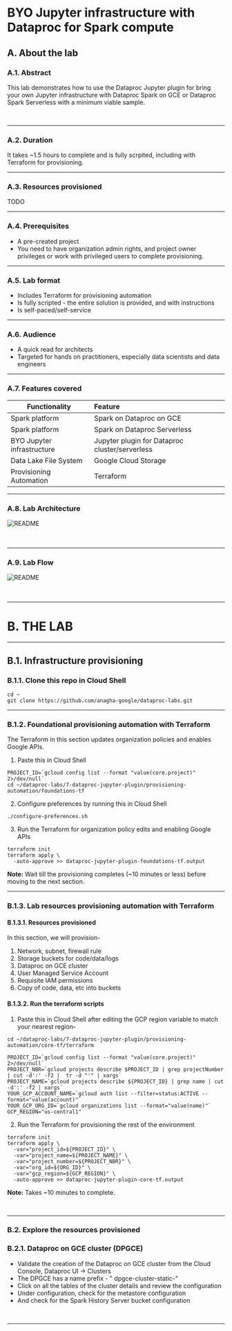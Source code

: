 # BYO Jupyter infrastructure with Dataproc for Spark compute

## A. About the lab

### A.1. Abstract
This lab demonstrates how to use the Dataproc Jupyter plugin for bring your own Jupyter infrastructure with Dataproc Spark on GCE or Dataproc Spark Serverless with a minimum viable sample.

<br>

<hr>

### A.2. Duration 
It takes ~1.5 hours to complete and is fully scrpited, including with Terraform for provisioning.


<hr>

### A.3. Resources provisioned

TODO


<hr>

### A.4. Prerequisites

- A pre-created project
- You need to have organization admin rights, and project owner privileges or work with privileged users to complete provisioning.


<hr>

### A.5. Lab format

- Includes Terraform for provisioning automation
- Is fully scripted - the entire solution is provided, and with instructions
- Is self-paced/self-service


<hr>

### A.6. Audience

- A quick read for architects
- Targeted for hands on practitioners, especially data scientists and data engineers


<hr>

### A.7. Features covered

| Functionality | Feature | 
| -- | :--- | 
| Spark platform |  Spark on Dataproc on GCE |
| Spark platform |  Spark on Dataproc Serverless |
| BYO Jupyter infrastructure |  Jupyter plugin for Dataproc cluster/serverless |
| Data Lake File System |  Google Cloud Storage |
| Provisioning Automation | Terraform |


<hr>

### A.8. Lab Architecture


![README](./images/lab-07-04.png)   
<br><br>

<hr>

### A.9. Lab Flow

![README](images/lab-07-01.png)   
<br><br>

<hr>

# B. THE LAB

<hr>

## B.1. Infrastructure provisioning

### B.1.1. Clone this repo in Cloud Shell

```
cd ~
git clone https://github.com/anagha-google/dataproc-labs.git
```

<hr>

### B.1.2. Foundational provisioning automation with Terraform 
The Terraform in this section updates organization policies and enables Google APIs.<br>

1. Paste this in Cloud Shell
```
PROJECT_ID=`gcloud config list --format "value(core.project)" 2>/dev/null`
cd ~/dataproc-labs/7-dataproc-jupyter-plugin/provisioning-automation/foundations-tf
```

2. Configure preferences by running this in Cloud Shell
```
./configure-preferences.sh
```

3. Run the Terraform for organization policy edits and enabling Google APIs
```
terraform init
terraform apply \
  -auto-approve >> dataproc-jupyter-plugin-foundations-tf.output
```

**Note:** Wait till the provisioning completes (~10 minutes or less) before moving to the next section.



<hr>

### B.1.3. Lab resources provisioning automation with Terraform 

#### B.1.3.1. Resources provisioned
In this section, we will provision-
1. Network, subnet, firewall rule
2. Storage buckets for code/data/logs 
3. Dataproc on GCE cluster
4. User Managed Service Account
5. Requisite IAM permissions
6. Copy of code, data, etc into buckets


#### B.1.3.2. Run the terraform scripts

1. Paste this in Cloud Shell after editing the GCP region variable to match your nearest region-

```
cd ~/dataproc-labs/7-dataproc-jupyter-plugin/provisioning-automation/core-tf/terraform

PROJECT_ID=`gcloud config list --format "value(core.project)" 2>/dev/null`
PROJECT_NBR=`gcloud projects describe $PROJECT_ID | grep projectNumber | cut -d':' -f2 |  tr -d "'" | xargs`
PROJECT_NAME=`gcloud projects describe ${PROJECT_ID} | grep name | cut -d':' -f2 | xargs`
YOUR_GCP_ACCOUNT_NAME=`gcloud auth list --filter=status:ACTIVE --format="value(account)"`
YOUR_GCP_ORG_ID=`gcloud organizations list --format="value(name)"`
GCP_REGION="us-central1"
```

2. Run the Terraform for provisioning the rest of the environment
```
terraform init
terraform apply \
  -var="project_id=${PROJECT_ID}" \
  -var="project_name=${PROJECT_NAME}" \
  -var="project_number=${PROJECT_NBR}" \
  -var="org_id=${ORG_ID}" \
  -var="gcp_region=${GCP_REGION}" \
  -auto-approve >> dataproc-jupyter-plugin-core-tf.output
```

**Note:** Takes ~10 minutes to complete.

<br>

<hr>

### B.2. Explore the resources provisioned

### B.2.1. Dataproc on GCE cluster (DPGCE)

- Validate the creation of the Dataproc on GCE cluster from the Cloud Console, Dataproc UI -> Clusters
- The DPGCE has a name prefix - "	dpgce-cluster-static-"
- Click on all the tables of the cluster details and review the configuration
- Under configuration, check for the metastore configuration
- And check for the Spark History Server bucket configuration


<br>

<hr>



